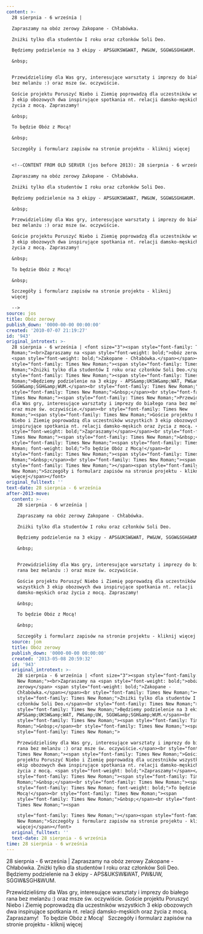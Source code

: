 ```yaml
---
content: >-
  28 sierpnia - 6 września | 

  Zapraszamy na obóz zerowy Zakopane - Chłabówka.

  Zniżki tylko dla studentów I roku oraz członków Soli Deo.

  Będziemy podzielenie na 3 ekipy - APS&UKSW&WAT, PW&UW, SGGW&SGH&WUM.

  &nbsp;


  Przewidzieliśmy dla Was gry, interesujące warsztaty i imprezy do białego rana
  bez melanżu :) oraz msze św. oczywiście.

  Goście projektu Poruszyć Niebo i Ziemię poprowadzą dla uczestników wszystkich
  3 ekip obozowych dwa inspirujące spotkania nt. relacji damsko-męskich oraz
  życia z mocą. Zapraszamy!

  &nbsp;

  To będzie Obóz z Mocą!

  &nbsp;

  Szczegóły i formularz zapisów na stronie projektu - kliknij więcej


  <!--CONTENT FROM OLD SERVER (jos before 2013): 28 sierpnia - 6 września | 

  Zapraszamy na obóz zerowy Zakopane - Chłabówka.

  Zniżki tylko dla studentów I roku oraz członków Soli Deo.

  Będziemy podzielenie na 3 ekipy - APS&UKSW&WAT, PW&UW, SGGW&SGH&WUM.

  &nbsp;

  Przewidzieliśmy dla Was gry, interesujące warsztaty i imprezy do białego rana
  bez melanżu :) oraz msze św. oczywiście.

  Goście projektu Poruszyć Niebo i Ziemię poprowadzą dla uczestników wszystkich
  3 ekip obozowych dwa inspirujące spotkania nt. relacji damsko-męskich oraz
  życia z mocą. Zapraszamy!

  &nbsp;

  To będzie Obóz z Mocą!

  &nbsp;

  Szczegóły i formularz zapisów na stronie projektu - kliknij
  więcej                   

  -->
source: jos
title: Obóz zerowy
publish_down: '0000-00-00 00:00:00'
created: '2010-07-07 21:19:27'
id: '943'
original_introtext: >-
  28 sierpnia - 6 września | <font size="3"><span style="font-family: Times New
  Roman;"><br>Zapraszamy na <span style="font-weight: bold;">obóz zerowy</span>
  <span style="font-weight: bold;">Zakopane - Chłabówka.</span></span><br
  style="font-family: Times New Roman;"><span style="font-family: Times New
  Roman;">Zniżki tylko dla studentów I roku oraz członków Soli Deo.</span><br
  style="font-family: Times New Roman;"><span style="font-family: Times New
  Roman;">Będziemy podzielenie na 3 ekipy - APS&amp;UKSW&amp;WAT, PW&amp;UW,
  SGGW&amp;SGH&amp;WUM.</span><br style="font-family: Times New Roman;"><span
  style="font-family: Times New Roman;">&nbsp;</span><br style="font-family:
  Times New Roman;"><span style="font-family: Times New Roman;">Przewidzieliśmy
  dla Was gry, interesujące warsztaty i imprezy do białego rana bez melanżu :)
  oraz msze św. oczywiście.</span><br style="font-family: Times New
  Roman;"><span style="font-family: Times New Roman;">Goście projektu Poruszyć
  Niebo i Ziemię poprowadzą dla uczestników wszystkich 3 ekip obozowych dwa
  inspirujące spotkania nt. relacji damsko-męskich oraz życia z mocą. <span
  style="font-weight: bold;">Zapraszamy!</span></span><br style="font-family:
  Times New Roman;"><span style="font-family: Times New Roman;">&nbsp;</span><br
  style="font-family: Times New Roman;"><span style="font-family: Times New
  Roman; font-weight: bold;">To będzie Obóz z Mocą!</span><br
  style="font-family: Times New Roman;"><span style="font-family: Times New
  Roman;">&nbsp;</span><br style="font-family: Times New Roman;"><span
  style="font-family: Times New Roman;"></span><span style="font-family: Times
  New Roman;">Szczegóły i formularz zapisów na stronie projektu - kliknij
  więcej</span></font>                   
original_fulltext: ''
text-date: 28 sierpnia - 6 września
after-2013-move:
  content: >-
    28 sierpnia - 6 września | 

    Zapraszamy na obóz zerowy Zakopane - Chłabówka.

    Zniżki tylko dla studentów I roku oraz członków Soli Deo.

    Będziemy podzielenie na 3 ekipy - APS&UKSW&WAT, PW&UW, SGGW&SGH&WUM.

    &nbsp;


    Przewidzieliśmy dla Was gry, interesujące warsztaty i imprezy do białego
    rana bez melanżu :) oraz msze św. oczywiście.

    Goście projektu Poruszyć Niebo i Ziemię poprowadzą dla uczestników
    wszystkich 3 ekip obozowych dwa inspirujące spotkania nt. relacji
    damsko-męskich oraz życia z mocą. Zapraszamy!

    &nbsp;

    To będzie Obóz z Mocą!

    &nbsp;

    Szczegóły i formularz zapisów na stronie projektu - kliknij więcej
  source: jom
  title: Obóz zerowy
  publish_down: '0000-00-00 00:00:00'
  created: '2013-05-08 20:59:32'
  id: '943'
  original_introtext: >-
    28 sierpnia - 6 września | <font size="3"><span style="font-family: Times
    New Roman;"><br>Zapraszamy na <span style="font-weight: bold;">obóz
    zerowy</span> <span style="font-weight: bold;">Zakopane -
    Chłabówka.</span></span><br style="font-family: Times New Roman;"><span
    style="font-family: Times New Roman;">Zniżki tylko dla studentów I roku oraz
    członków Soli Deo.</span><br style="font-family: Times New Roman;"><span
    style="font-family: Times New Roman;">Będziemy podzielenie na 3 ekipy -
    APS&amp;UKSW&amp;WAT, PW&amp;UW, SGGW&amp;SGH&amp;WUM.</span><br
    style="font-family: Times New Roman;"><span style="font-family: Times New
    Roman;">&nbsp;</span><br style="font-family: Times New Roman;"><span
    style="font-family: Times New Roman;">

    Przewidzieliśmy dla Was gry, interesujące warsztaty i imprezy do białego
    rana bez melanżu :) oraz msze św. oczywiście.</span><br style="font-family:
    Times New Roman;"><span style="font-family: Times New Roman;">Goście
    projektu Poruszyć Niebo i Ziemię poprowadzą dla uczestników wszystkich 3
    ekip obozowych dwa inspirujące spotkania nt. relacji damsko-męskich oraz
    życia z mocą. <span style="font-weight: bold;">Zapraszamy!</span></span><br
    style="font-family: Times New Roman;"><span style="font-family: Times New
    Roman;">&nbsp;</span><br style="font-family: Times New Roman;"><span
    style="font-family: Times New Roman; font-weight: bold;">To będzie Obóz z
    Mocą!</span><br style="font-family: Times New Roman;"><span
    style="font-family: Times New Roman;">&nbsp;</span><br style="font-family:
    Times New Roman;"><span 

    style="font-family: Times New Roman;"></span><span style="font-family: Times
    New Roman;">Szczegóły i formularz zapisów na stronie projektu - kliknij
    więcej</span></font>
  original_fulltext: ''
  text-date: 28 sierpnia - 6 września
time: 28 sierpnia - 6 września
---
```

28 sierpnia - 6 września | 
Zapraszamy na obóz zerowy Zakopane - Chłabówka.
Zniżki tylko dla studentów I roku oraz członków Soli Deo.
Będziemy podzielenie na 3 ekipy - APS&UKSW&WAT, PW&UW, SGGW&SGH&WUM.
&nbsp;

Przewidzieliśmy dla Was gry, interesujące warsztaty i imprezy do białego rana bez melanżu :) oraz msze św. oczywiście.
Goście projektu Poruszyć Niebo i Ziemię poprowadzą dla uczestników wszystkich 3 ekip obozowych dwa inspirujące spotkania nt. relacji damsko-męskich oraz życia z mocą. Zapraszamy!
&nbsp;
To będzie Obóz z Mocą!
&nbsp;
Szczegóły i formularz zapisów na stronie projektu - kliknij więcej

<!--CONTENT FROM OLD SERVER (jos before 2013): 28 sierpnia - 6 września | 
Zapraszamy na obóz zerowy Zakopane - Chłabówka.
Zniżki tylko dla studentów I roku oraz członków Soli Deo.
Będziemy podzielenie na 3 ekipy - APS&UKSW&WAT, PW&UW, SGGW&SGH&WUM.
&nbsp;
Przewidzieliśmy dla Was gry, interesujące warsztaty i imprezy do białego rana bez melanżu :) oraz msze św. oczywiście.
Goście projektu Poruszyć Niebo i Ziemię poprowadzą dla uczestników wszystkich 3 ekip obozowych dwa inspirujące spotkania nt. relacji damsko-męskich oraz życia z mocą. Zapraszamy!
&nbsp;
To będzie Obóz z Mocą!
&nbsp;
Szczegóły i formularz zapisów na stronie projektu - kliknij więcej                   
-->

<!--{{json:{"created_date":"2010-07-07 21:19:27","publish_down":"0000-00-00 00:00:00","id":"943"}}}-->